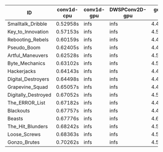 |ID|conv1d-cpu|conv1d-gpu|DWSPConv2D-gpu|gemm-gpu|avg|
|-|-|-|-|-|-|
|Smalltalk_Dribble|0.52958s|infs|infs|4.42950s|infs|
|Key_to_Innovation|0.57153s|infs|infs|4.51074s|infs|
|Rebooting_Rebels|0.60159s|infs|infs|4.49305s|infs|
|Pseudo_Boom|0.62405s|infs|infs|4.49505s|infs|
|Artful_Maneuvers|0.62528s|infs|infs|4.51568s|infs|
|Byte_Mechanics|0.63102s|infs|infs|4.50334s|infs|
|Hackerjacks|0.64143s|infs|infs|4.49790s|infs|
|Digital_Destroyers|0.64498s|infs|infs|4.48823s|infs|
|Grapevine_Squad|0.65057s|infs|infs|4.48172s|infs|
|Digitally_Destroyed|0.67052s|infs|infs|4.55013s|infs|
|The_ERROR_List|0.67182s|infs|infs|4.49700s|infs|
|Blackouts|0.67757s|infs|infs|4.46719s|infs|
|Beasts|0.67776s|infs|infs|4.61898s|infs|
|The_Hit_Blunders|0.68242s|infs|infs|4.50389s|infs|
|Loose_Screws|0.68363s|infs|infs|4.52282s|infs|
|Gonzo_Brutes|0.70262s|infs|infs|4.52939s|infs|
